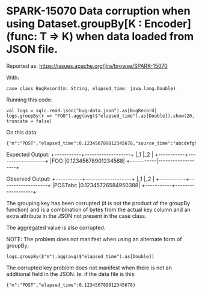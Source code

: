 # SPARK-15070 Data corruption when using Dataset.groupBy[K : Encoder](func: T => K) when data loaded from JSON file.

Reported as: https://issues.apache.org/jira/browse/SPARK-15070

With:

    case class BugRecord(m: String, elapsed_time: java.lang.Double)

Running this code:

    val logs = sqlc.read.json("bug-data.json").as[BugRecord]
    logs.groupBy(r => "FOO").agg(avg($"elapsed_time").as[Double]).show(20, truncate = false)

On this data:

    {"m":"POST","elapsed_time":0.123456789012345678,"source_time":"abcdefghijk"}

Expected Output:
    +-----------+-------------------+
    |_1         |_2                 |
    +-----------+-------------------+
    |FOO        |0.12345678901234568|
    +-----------|-------------------+

Observed Output:
    +-----------+-------------------+
    |_1         |_2                 |
    +-----------+-------------------+
    |POSTabc    |0.12345726584950388|
    +-----------+-------------------+

The grouping key has been corrupted (it is not the product of the groupBy function) and is a combination of bytes from the actual key column and an extra attribute in the JSON not present in the case class. 

The aggregated value is also corrupted.


NOTE:
The problem does not manifest when using an alternate form of groupBy:

    logs.groupBy($"m").agg(avg($"elapsed_time").as[Double])

The corrupted key problem does not manifest when there is not an additional field in the JSON. Ie. if the data file is this:

    {"m":"POST","elapsed_time":0.123456789012345678}